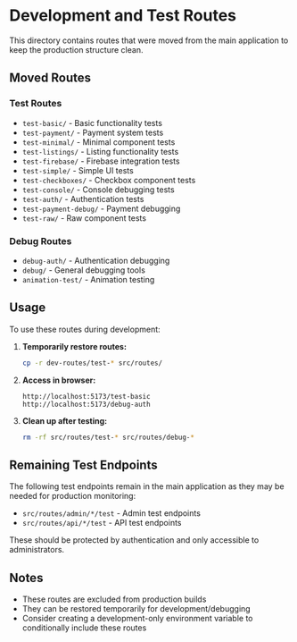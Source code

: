 # Development and Test Routes

This directory contains routes that were moved from the main application to keep the production structure clean.

## Moved Routes

### Test Routes
- `test-basic/` - Basic functionality tests
- `test-payment/` - Payment system tests
- `test-minimal/` - Minimal component tests
- `test-listings/` - Listing functionality tests
- `test-firebase/` - Firebase integration tests
- `test-simple/` - Simple UI tests
- `test-checkboxes/` - Checkbox component tests
- `test-console/` - Console debugging tests
- `test-auth/` - Authentication tests
- `test-payment-debug/` - Payment debugging
- `test-raw/` - Raw component tests

### Debug Routes
- `debug-auth/` - Authentication debugging
- `debug/` - General debugging tools
- `animation-test/` - Animation testing

## Usage

To use these routes during development:

1. **Temporarily restore routes:**
   ```bash
   cp -r dev-routes/test-* src/routes/
   ```

2. **Access in browser:**
   ```
   http://localhost:5173/test-basic
   http://localhost:5173/debug-auth
   ```

3. **Clean up after testing:**
   ```bash
   rm -rf src/routes/test-* src/routes/debug-*
   ```

## Remaining Test Endpoints

The following test endpoints remain in the main application as they may be needed for production monitoring:

- `src/routes/admin/*/test` - Admin test endpoints
- `src/routes/api/*/test` - API test endpoints

These should be protected by authentication and only accessible to administrators.

## Notes

- These routes are excluded from production builds
- They can be restored temporarily for development/debugging
- Consider creating a development-only environment variable to conditionally include these routes
